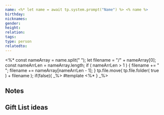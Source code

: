 ```yaml
---
name: <%* let name = await tp.system.prompt("Name") %> <% name %>
birthday:
nicknames:
gender:
height:
relation:
tags:
type: person
relatedto:
---
```

<%* 
const nameArray = name.split(" ");
let filename = "/" + nameArray[0];
const nameArrLen = nameArray.length;
if ( nameArrLen > 1 ) {
	filename += " ";
	filename += nameArray[nameArrLen - 1];
}
tp.file.move( tp.file.folder( true ) + filename ); 
if(false){ _%>
#template 
<%* } _%>

## Notes


## Gift List ideas